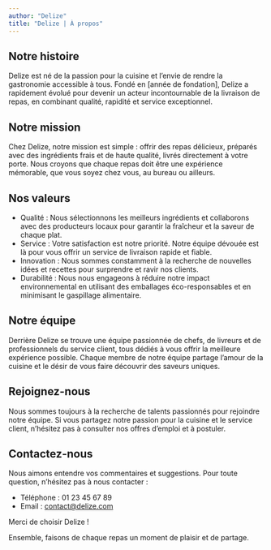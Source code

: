 ```yaml
---
author: "Delize"
title: "Delize | À propos"
---
```



## Notre histoire

Delize est né de la passion pour la cuisine et l’envie de rendre la gastronomie accessible à tous. Fondé en [année de fondation], Delize a rapidement évolué pour devenir un acteur incontournable de la livraison de repas, en combinant qualité, rapidité et service exceptionnel.

## Notre mission

Chez Delize, notre mission est simple : offrir des repas délicieux, préparés avec des ingrédients frais et de haute qualité, livrés directement à votre porte. Nous croyons que chaque repas doit être une expérience mémorable, que vous soyez chez vous, au bureau ou ailleurs.

## Nos valeurs

- Qualité : Nous sélectionnons les meilleurs ingrédients et collaborons avec des producteurs locaux pour garantir la fraîcheur et la saveur de chaque plat.
- Service : Votre satisfaction est notre priorité. Notre équipe dévouée est là pour vous offrir un service de livraison rapide et fiable.
- Innovation : Nous sommes constamment à la recherche de nouvelles idées et recettes pour surprendre et ravir nos clients.
- Durabilité : Nous nous engageons à réduire notre impact environnemental en utilisant des emballages éco-responsables et en minimisant le gaspillage alimentaire.

## Notre équipe

Derrière Delize se trouve une équipe passionnée de chefs, de livreurs et de professionnels du service client, tous dédiés à vous offrir la meilleure expérience possible. Chaque membre de notre équipe partage l’amour de la cuisine et le désir de vous faire découvrir des saveurs uniques.

## Rejoignez-nous

Nous sommes toujours à la recherche de talents passionnés pour rejoindre notre équipe. Si vous partagez notre passion pour la cuisine et le service client, n’hésitez pas à consulter nos offres d’emploi et à postuler.

## Contactez-nous

Nous aimons entendre vos commentaires et suggestions. Pour toute question, n’hésitez pas à nous contacter :

- Téléphone : 01 23 45 67 89
- Email : contact@delize.com

Merci de choisir Delize !

Ensemble, faisons de chaque repas un moment de plaisir et de partage.